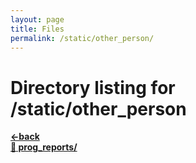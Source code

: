 ```yaml
---
layout: page
title: Files
permalink: /static/other_person/
---
```


# Directory listing for /static/other_person
[**<-back**](/static)  
[**:file_folder: prog_reports/**](/static/other_person/prog_reports)  
